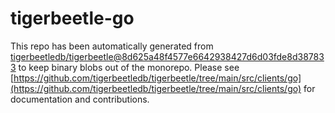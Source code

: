 # tigerbeetle-go
This repo has been automatically generated from [tigerbeetledb/tigerbeetle@8d625a48f4577e6642938427d6d03fde8d387833](https://github.com/tigerbeetledb/tigerbeetle/commit/8d625a48f4577e6642938427d6d03fde8d387833) to keep binary blobs out of the monorepo. Please see [https://github.com/tigerbeetledb/tigerbeetle/tree/main/src/clients/go](https://github.com/tigerbeetledb/tigerbeetle/tree/main/src/clients/go) for documentation and contributions.
